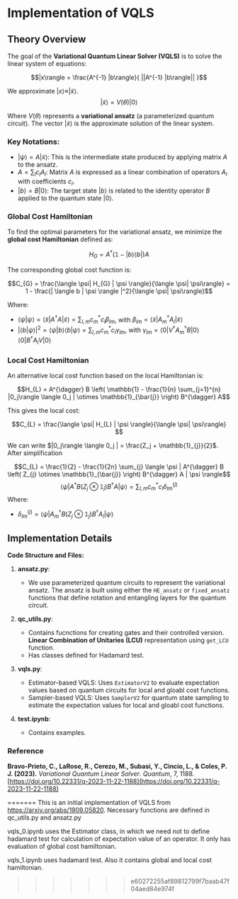 # Implementation of VQLS

## Theory Overview
The goal of the **Variational Quantum Linear Solver (VQLS)** is to solve the linear system of equations:

$$|x\rangle = \frac{A^{-1} |b\rangle}{ ||A^{-1} |b\rangle|| }$$

We approximate $|x\rangle \approx |\tilde{x}\rangle$.
$$|\tilde{x}\rangle = V(\theta) |0\rangle$$

Where $V(\theta)$ represents a **variational ansatz** (a parameterized quantum circuit). The vector $|\tilde{x}\rangle$ is the approximate solution of the linear system.

### Key Notations:
- $|\psi\rangle = A|\tilde{x}\rangle$: This is the intermediate state produced by applying matrix $A$ to the ansatz.
- $A = \sum_{l} c_l A_l$: Matrix $A$ is expressed as a linear combination of operators $A_l$ with coefficients $c_l$.
- $|b\rangle = B|0\rangle$: The target state $|b\rangle$ is related to the identity operator $B$ applied to the quantum state $|0\rangle$.


### Global Cost Hamiltonian

To find the optimal parameters for the variational ansatz, we minimize the **global cost Hamiltonian** defined as:

$$H_{G} = A^{\dagger} (\mathbb{1} - |b\rangle \langle b|) A$$

The corresponding global cost function is:

$$C_{G} = \frac{\langle \psi| H_{G} | \psi \rangle}{\langle \psi| \psi\rangle} = 1 - \frac{| \langle b | \psi \rangle |^2}{\langle \psi| \psi\rangle}$$

Where:
- $\langle \psi| \psi\rangle = \langle \tilde{x}| A^{\dagger} A |\tilde{x}\rangle = \sum_{l,m} c_{m}^{*} c_{l} \beta_{lm}$, with $\beta_{lm} = \langle \tilde{x}| A_{m}^{\dagger} A_{l} |\tilde{x}\rangle$
- $| \langle b | \psi \rangle |^2 = \langle \psi | b \rangle \langle b | \psi \rangle = \sum_{l,m} c_m^{*} c_{l} \gamma_{lm}$, with $\gamma_{lm} = \langle 0| V^{\dagger} A_{m}^{\dagger} B | 0 \rangle \langle 0 | B^{\dagger} A_l V|0 \rangle$


### Local Cost Hamiltonian

An alternative local cost function based on the local Hamiltonian is:

$$H_{L} = A^{\dagger} B \left( \mathbb{1} - \frac{1}{n} \sum_{j=1}^{n} |0_j\rangle \langle 0_j | \otimes \mathbb{1}_{\bar{j}} \right) B^{\dagger} A$$

This gives the local cost:

$$C_{L} = \frac{\langle \psi| H_{L} | \psi \rangle}{\langle \psi| \psi\rangle} $$

We can write $|0_j\rangle \langle 0_j | = \frac{Z_j + \mathbb{1}_{j}}{2}$. After simplification

$$C_{L} = \frac{1}{2} - \frac{1}{2n} \sum_{j} \langle \psi | A^{\dagger} B \left( Z_{j} \otimes \mathbb{1}_{\bar{j}} \right) B^{\dagger} A | \psi \rangle$$
$$\langle \psi | A^{\dagger} B \left( Z_{j} \otimes \mathbb{1}_{\bar{j}} \right) B^{\dagger} A | \psi \rangle = \sum_{l,m} c_m^{*} c_l \delta_{lm}^{(j)} $$
Where:
- $\delta_{lm}^{(j)} = \langle \psi | A_m^{\dagger} B \left( Z_{j} \otimes \mathbb{1}_{\bar{j}} \right) B^{\dagger} A_l | \psi \rangle$


## Implementation Details

**Code Structure and Files:**

1. **ansatz.py**:
    - We use parameterized quantum circuits to represent the variational ansatz. The ansatz is built using either the `HE_ansatz` or `fixed_ansatz` functions that define rotation and entangling layers for the quantum circuit.

2. **qc_utils.py**:
    - Contains fucnctions for creating gates and their controlled version.  **Linear Combination of Unitaries (LCU)** representation using `get_LCU` function.
    - Has classes defined for Hadamard test.

3. **vqls.py**:
    - Estimator-based VQLS: Uses `EstimatorV2` to evaluate expectation values based on quantum circuits for local and gloabl cost functions.
    - Sampler-based VQLS: Uses `SamplerV2` for quantum state sampling to estimate the expectation values for local and gloabl cost functions.

4. **test.ipynb**:
    - Contains examples.

### Reference

**Bravo-Prieto, C., LaRose, R., Cerezo, M., Subasi, Y., Cincio, L., & Coles, P. J. (2023).** *Variational Quantum Linear Solver*. *Quantum*, 7, 1188. [https://doi.org/10.22331/q-2023-11-22-1188](https://doi.org/10.22331/q-2023-11-22-1188)

=======
This is an initial implementation of VQLS from https://arxiv.org/abs/1909.05820. Necessary functions are defined in qc_utils.py and ansatz.py

vqls_0.ipynb uses the Estimator class, in which we need not to define hadamard test for calculation of expectation value of an operator. 
It only has evaluation of global cost hamiltonian.

vqls_1.ipynb uses hadamard test. Also it contains global and local cost hamiltonian.
>>>>>>> e60272255af89812799f7baab47f04aed84e974f
